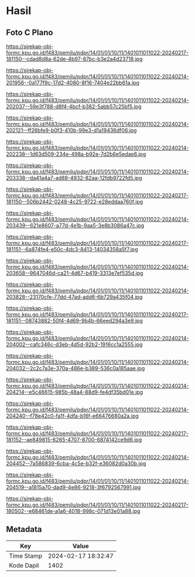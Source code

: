 # Hasil

## Foto C Plano

https://sirekap-obj-formc.kpu.go.id/f483/pemilu/pdpr/14/01/01/10/11/1401011011022-20240217-181150--cdad8d8a-62de-4b97-87bc-b3e2a4d23718.jpg

https://sirekap-obj-formc.kpu.go.id/f483/pemilu/pdpr/14/01/01/10/11/1401011011022-20240214-201956--0a177f9c-17d2-4080-8f16-7404e22bb61a.jpg

https://sirekap-obj-formc.kpu.go.id/f483/pemilu/pdpr/14/01/01/10/11/1401011011022-20240214-202037--59e3f788-d8f4-4bcf-b382-5abb57c25bf5.jpg

https://sirekap-obj-formc.kpu.go.id/f483/pemilu/pdpr/14/01/01/10/11/1401011011022-20240214-202121--ff26bfe9-b0f3-410b-99e3-d1a19436df06.jpg

https://sirekap-obj-formc.kpu.go.id/f483/pemilu/pdpr/14/01/01/10/11/1401011011022-20240214-202238--1d63d509-234e-498a-b92e-7d2b6e5edae6.jpg

https://sirekap-obj-formc.kpu.go.id/f483/pemilu/pdpr/14/01/01/10/11/1401011011022-20240214-203338--da41a4a7-ad88-4932-82aa-12fdb9722fd5.jpg

https://sirekap-obj-formc.kpu.go.id/f483/pemilu/pdpr/14/01/01/10/11/1401011011022-20240217-181150--506b2442-0248-4c25-9722-e28eddaa760f.jpg

https://sirekap-obj-formc.kpu.go.id/f483/pemilu/pdpr/14/01/01/10/11/1401011011022-20240214-203439--621e8607-a77d-4e1b-9aa5-3e8b3086a47c.jpg

https://sirekap-obj-formc.kpu.go.id/f483/pemilu/pdpr/14/01/01/10/11/1401011011022-20240217-181151--6a874fe4-e50c-4dc3-8413-14034358a5f7.jpg

https://sirekap-obj-formc.kpu.go.id/f483/pemilu/pdpr/14/01/01/10/11/1401011011022-20240214-203658--9647046d-ca21-4d67-b419-3313e7ef535d.jpg

https://sirekap-obj-formc.kpu.go.id/f483/pemilu/pdpr/14/01/01/10/11/1401011011022-20240214-203828--23170cfe-77dd-47ad-add6-6b729a435f04.jpg

https://sirekap-obj-formc.kpu.go.id/f483/pemilu/pdpr/14/01/01/10/11/1401011011022-20240217-181151--08743882-50f4-4d69-9b4b-66eed294a3e9.jpg

https://sirekap-obj-formc.kpu.go.id/f483/pemilu/pdpr/14/01/01/10/11/1401011011022-20240214-204002--cafc346c-d3eb-4d5d-92b2-1916cc1a2555.jpg

https://sirekap-obj-formc.kpu.go.id/f483/pemilu/pdpr/14/01/01/10/11/1401011011022-20240214-204032--2c2c7a3e-370a-486e-b389-536c0a185aae.jpg

https://sirekap-obj-formc.kpu.go.id/f483/pemilu/pdpr/14/01/01/10/11/1401011011022-20240214-204214--e5c46615-985b-48a4-88d9-fe4df35bd01e.jpg

https://sirekap-obj-formc.kpu.go.id/f483/pemilu/pdpr/14/01/01/10/11/1401011011022-20240214-204240--f78e42c0-fa1f-4dfa-b16f-e66476680a2a.jpg

https://sirekap-obj-formc.kpu.go.id/f483/pemilu/pdpr/14/01/01/10/11/1401011011022-20240217-181152--ae849815-6265-4707-8700-6874142ce9d6.jpg

https://sirekap-obj-formc.kpu.go.id/f483/pemilu/pdpr/14/01/01/10/11/1401011011022-20240214-204452--7a586839-6cba-4c5e-b32f-e36082d0a30b.jpg

https://sirekap-obj-formc.kpu.go.id/f483/pemilu/pdpr/14/01/01/10/11/1401011011022-20240214-204519--a1815a70-dad9-4e86-9218-3f6792567991.jpg

https://sirekap-obj-formc.kpu.go.id/f483/pemilu/pdpr/14/01/01/10/11/1401011011022-20240217-180502--e68461de-a1a6-4018-998c-071d13e01a88.jpg


## Metadata

| Key        | Value               |
| ---------- | ------------------- |
| Time Stamp | 2024-02-17 18:32:47 |
| Kode Dapil | 1402                |



